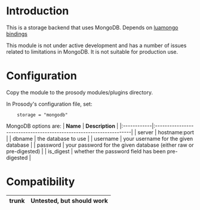 # Introduction #

This is a storage backend that uses MongoDB.
Depends on [luamongo bindings](https://github.com/mwild1/luamongo)

This module is not under active development and has a number of issues related to limitations in MongoDB. It is not suitable for production use.

# Configuration #

Copy the module to the prosody modules/plugins directory.

In Prosody's configuration file, set:
```
    storage = "mongodb"
```

MongoDB options are:
| **Name**    | **Description**                                                     |
|:------------|:--------------------------------------------------------------------|
| server      | hostname:port                                                       |
| dbname      | the database to use                                                 |
| username    | your username for the given database                                |
| password    | your password for the given database (either raw or pre-digested)   |
| is\_digest  | whether the password field has been pre-digested                    |

# Compatibility #

| trunk | Untested, but should work |
|:------|:--------------------------|